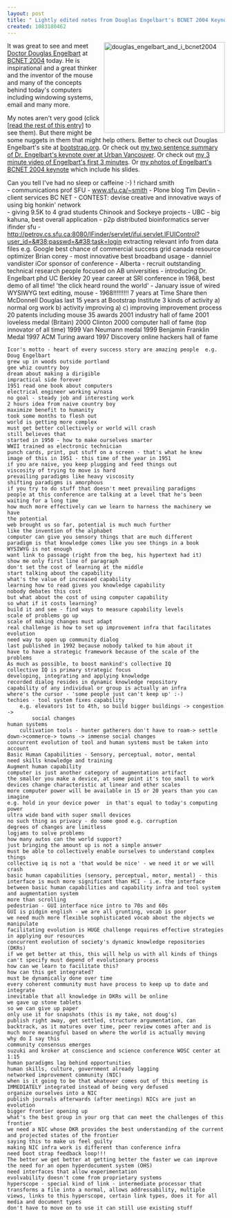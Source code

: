 ```yaml
---
layout: post
title: " Lightly edited notes from Douglas Engelbart's BCNET 2004 Keynote"
created: 1083180462
---
```

<a href="http://www.rolandtanglao.com/images/douglas_engelbart_and_i_bcnet2004.jpg" onclick="window.open('http://www.rolandtanglao.com/images/douglas_engelbart_and_i_bcnet2004.jpg','popup','width=640,height=480,scrollbars=yes,resizable=yes,toolbar=no,directories=no,location=no,menubar=no,status=yes,left=0,top=0');return false"><img src="http://www.rolandtanglao.com/images/douglas_engelbart_and_i_bcnet2004-tm.jpg" height="210" width="280" align="right" alt="douglas_engelbart_and_i_bcnet2004" /></a>It was great to see and meet <a href="http://www.bootstrap.org/">Doctor Douglas Engelbart</a> at <a href="http://www.bc.net/Events/Conference04/event_mainpage.htm">BCNET 2004</a> today.  He is inspirational and a great thinker and the inventor of the mouse and many of the concepts behind today's computers including windowing systems, email and many more.

My notes aren't very good (click [<a href="http://www.rolandtanglao.com/archives/2004/04/28/douglas-engelbart-bcnet-2004-keynote-sfu-harbour-centre#more">read the rest of this entry</a>] to see them).  But there might be some nuggets in them that might help others.  Better to check out Douglas Engelbart's site at <a href="http://www.bootstrap.org/">bootstrap.org</a>. Or check out <a href="http://www.urbanvancouver.com/node/view/152">my two sentence summary of Dr. Engelbart's keynote over at Urban Vancouver</a>.  Or check out <a href="http://www.rolandtanglao.com/videos/2004/04/28/douglas_engelbart_bcnet_2004_sfu.AVI">my 3 minute video of Engelbart's first 3 minutes</a>.  Or <a href="http://www.rolandtanglao.com/photos/2004/04/28/douglas.engelbart.bcnet.2004.sfu/">my photos of Engelbart's BCNET 2004 keynote</a>  which include his  slides.

Can you tell I've had no sleep or caffeine :-) !
richard smith  
    - communications prof SFU
    - www.sfu.ca/~smith - Plone blog
Tim Devlin
    - client services BC NET
    - CONTEST: devise creative and innovative ways of using big honkin' network  
    - giving 9.5K to 4 grad students
    Chinook and Sockeye projects - UBC
        - big kahuna, best overall application
        - p2p distributed bioinformatics server
    ifinder sfu
        - http://petrov.cs.sfu.ca:8080/IFinder/servlet/ifui.servlet.IFUIControl?user_id=&#38;passwd=&#38;task=login
        extracting relevant info from data files e.g. Google 
        best chance of commercial success
    grid canada resource optimizer
    Brian corey - most innovative
    best broadband usage - danniel vandister
iCor sponsor of conference
    - Alberta
    - recruit outstanding technical research people focused on AB universities
    - introducing Dr. Engelbart
        phd UC Berkley
        20 year career at SRI
        conference in 1968, best demo of all time!
        'the click heard round the world' - January issue of wired
        WYSIWYG text editing, mouse - 1968!!!!!!!!!
        7 years at Time Share
        then McDonnell Douglas
        last 15 years at Bootstrap Institute
        3 kinds of activity
            a) normal org work
            b) activity improving a)
            c) improving improvement process
        20 patents
            including mouse
        35 awards
            2001 industry hall of fame
            2001 loveless medal (Britain)
            2000 Clinton
            2000 computer hall of fame (top innovator of all time)
            1999 Van Neumann medal
            1999 Benjamin Franklin Medal
            1997 ACM Turing award
            1997 Discovery online hackers hall of fame
            
    Icor's motto - heart of every success story are amazing people  e.g. Doug Engelbart
    grew up in woods outside portland
    gee whiz country boy
    dream about making a dirigible
    impractical side forever
    1951 read one book about computers
    electrical engineer working w/nasa
    no goal - steady job and interesting work
    2 hours idea from naive country boy
    maximize benefit to humanity
    took some months to flesh out
    world is getting more complex
    must get better collectively or world will crash
    still believes that
    started in 1950 - how to make ourselves smarter
    WWII trained as electronic technician
    punch cards, print, put stuff on a screen - that's what he knew
    image of this in 1951 - this time of the year in 1951
    if you are naive, you keep plugging and feed things out
    viscosity of trying to move is hard
    prevailing paradigms like heavy viscosity
    shifting paradigms is amorphous
    if you try to do stuff that doesn't meet prevailing paradigms
    people at this conference are talking at a level that he's been waiting for a long time
    how much more effectively can we learn to harness the machinery we have
    the potential
    web brought us so far, potential is much much further
    like the invention of the alphabet
    computer can give you sensory things that are much different
    paradigm is that knowledge comes like you see things in a book
    WYSIWYG is not enough
    want link to passage (right from the beg, his hypertext had it)
    show me only first line of paragraph
    don't set the cost of learning at the middle
    start talking about the capability
    what's the value of increased capability
    learning how to read gives you knowledge capability
    nobody debates this cost
    but what about the cost of using computer capability
    so what if it costs learning?
    build it and see - find ways to measure capability levels
    scale of problems go up
    scale of making changes must adapt
    real challenge is how to set up improvement infra that facilitates evolution
    need way to open up community dialog
    last published in 1992 because nobody talked to him about it
    have to have a strategic framework because of the scale of the problems
    As much as possible, to boost mankind's collective IQ
    collective IQ is primary strategic focus
    developing, integrating and applying knowledge
    recorded dialog resides in dynamic knowledge repository
    capability of any individual or group is actually an infra
    where's the cursor - 'some people just can't keep up' :-) 
    techies - tool system fixes capability
        e.g. elevators 1st to 4th, so build bigger buildings -> congestion ->
            social changes
    human systems
        cultivation tools - hunter gatherers don't have to roam-> settle down->commerce-> towns -> immense social changes
    concurrent evolution of tool and human systems must be taken into account
    Basic Human Capabilities - Sensory, perceptual, motor, mental
    need skills knowledge and training
    Augment human capability
    computer is just another category of augmentation artifact
    the smaller you make a device, at some point it's too small to work
    devices change characteristic at linear and other scales
    more computer power will be available in 15 or 20 years than you can imagine
    e.g. hold in your device power  in that's equal to today's computing power
    ultra wide band with super small devices
    no such thing as privacy - do some good e.g. corruption
    degrees of changes are limitless
    logjams to solve problems
    how many autos can the world support?
    just bringing the amount up is not a simple answer
    must be able to collectively enable ourselves to understand complex things
    collective iq is not a 'that would be nice' - we need it or we will crash
    basic human capabilities (sensory, perceptual, motor, mental) - this interface is much more significant than HCI - i.e. the interface between basic human capabilities and capability infra and tool system and augmentation system
    more than scrolling
    pedestrian - GUI interface nice intro to 70s and 60s
    GUI is pidgin english - we are all grunting, vocab is poor
    we need much more flexible sophisticated vocab about the objects we manipulate
    facilitating evolution is HUGE challenge requires effective strategies in applying our resources
    concurrent evolution of society's dynamic knowledge repositories (DKRs)
    if we get better at this, this will help us with all kinds of things
    can't specify must depend of evolutionary process
    how can we learn to facilitate this?
    how can this get integrated?
    must be dynamically done over time
    every coherent community must have process to keep up to date and integrate
    inevitable that all knowledge in DKRs will be online
    we gave up stone tablets
    so we can give up paper
    only use it for snapshots (this is my take, not doug's)
    publish right away, get settled, structure argumentation, can backtrack, as it matures over time, peer review comes after and is much more meaningful based on where the world is actually moving
    why do I say this
    community consensus emerges
    suzuki and kroker at conscience and science conference WOSC center at 1:15
    human paradigms lag behind opportunities
    human skills, culture, government already lagging
    networked improvement community (NIC)
    when is it going to be that whatever comes out of this meeting is IMMEDIATELY integrated instead of being very defused
    organize ourselves into a NIC
    publish journals afterwards (after meetings) NICs are just an evolution
    bigger frontier opening up
    what's the best group in your org that can meet the challenges of this frontier
    we need a NIC whose DKR provides the best understanding of the current and projected states of the frontier
    saying this to make us feel guilty
    making NIC infra work is different than conference infra
    need boot strap feedback loop!!!    
    The better we get better at getting better the faster we can improve
    the need for an open hyperdocument system (OHS)
    need interfaces that allow experimentation
    evolvability doesn't come from proprietary systems
    hyperscope - special kind of link - intermediate processor that transforms a file into a normal, allows addressability, multiple views, links to this hyperscope, certain link types, does it for all media and document types
    don't have to move on to use it can still use existing stuff
    
        

